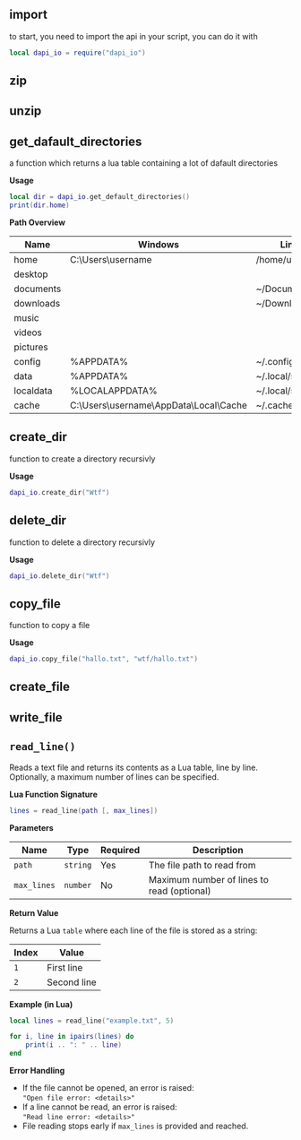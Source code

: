 ## import
to start, you need to import the api in your script, you can do it with
```lua
local dapi_io = require("dapi_io")
```

## zip

## unzip

## get_dafault_directories
a function which returns a lua table containing a lot of dafault directories

**Usage**
```lua
local dir = dapi_io.get_default_directories()
print(dir.home)
```

**Path Overview**
<table>
    <thead>
        <tr>
            <th>Name</th>
            <th>Windows</th>
            <th>Linux</th>
        </tr>
    </thead>
    <tbody>
        <tr>
            <td>home</td>
            <td>C:\Users\username</td>
            <td>/home/username</td>
        </tr>
        <tr>
            <td>desktop</td>
            <td></td>
            <td></td>
        </tr>
        <tr>
            <td>documents</td>
            <td></td>
            <td>~/Documents</td>
        </tr>
        <tr>
            <td>downloads</td>
            <td></td>
            <td>~/Downloads</td>
        </tr>
        <tr>
            <td>music</td>
            <td></td>
            <td></td>
        </tr>
        <tr>
            <td>videos</td>
            <td></td>
            <td></td>
        </tr>
        <tr>
            <td>pictures</td>
            <td></td>
            <td></td>
        </tr>
        <tr>
            <td>config</td>
            <td>%APPDATA%</td>
            <td>~/.config</td>
        </tr>
        <tr>
            <td>data</td>
            <td>%APPDATA%</td>
            <td>~/.local/share</td>
        </tr>
        <tr>
            <td>localdata</td>
            <td>%LOCALAPPDATA%</td>
            <td>~/.local/share</td>
        </tr>
        <tr>
            <td>cache</td>
            <td>C:\Users\username\AppData\Local\Cache</td>
            <td>~/.cache</td>
        </tr>
    </tbody>
</table>

## create_dir
function to create a directory recursivly

**Usage**
```lua
dapi_io.create_dir("Wtf")
```

## delete_dir
function to delete a directory recursivly

**Usage**
```lua
dapi_io.delete_dir("Wtf")
```

## copy_file
function to copy a file

**Usage**
```lua
dapi_io.copy_file("hallo.txt", "wtf/hallo.txt")
```

## create_file

## write_file

## `read_line()`
Reads a text file and returns its contents as a Lua table, line by line. Optionally, a maximum number of lines can be specified.

**Lua Function Signature**

```lua
lines = read_line(path [, max_lines])
```

**Parameters**

| Name         | Type     | Required | Description                                           |
|--------------|----------|----------|-------------------------------------------------------|
| `path`       | `string` | Yes   | The file path to read from                            |
| `max_lines`  | `number` | No    | Maximum number of lines to read (optional)            |

**Return Value**

Returns a Lua `table` where each line of the file is stored as a string:

| Index | Value      |
|-------|------------|
| `1`   | First line |
| `2`   | Second line|

**Example (in Lua)**

```lua
local lines = read_line("example.txt", 5)

for i, line in ipairs(lines) do
    print(i .. ": " .. line)
end
```

**Error Handling**

- If the file cannot be opened, an error is raised:  
  `"Open file error: <details>"`
- If a line cannot be read, an error is raised:  
  `"Read line error: <details>"`
- File reading stops early if `max_lines` is provided and reached.

